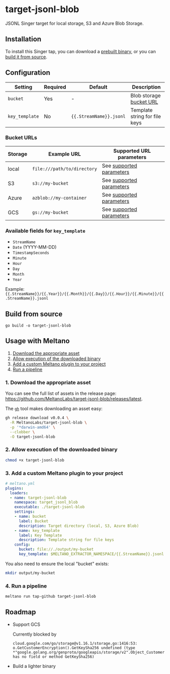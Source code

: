 # target-jsonl-blob

JSONL Singer target for local storage, S3 and Azure Blob Storage.

## Installation

To install this Singer tap, you can download a [prebuilt binary](https://github.com/MeltanoLabs/target-jsonl-blob/releases), or you can [build it from source](#build-from-source).

## Configuration

| Setting | Required | Default | Description |
|----------------|----------|-------------------------|-------------------------------|
| `bucket` | Yes | - | Blob storage [bucket URL](#bucket-urls) |
| `key_template` | No | `{{.StreamName}}.jsonl` | Template string for file keys |

### Bucket URLs

| Storage | Example URL                 | Supported URL parameters                                                            |
|---------|-----------------------------|-------------------------------------------------------------------------------------|
| local   | `file:///path/to/directory` | See [supported parameters](https://pkg.go.dev/gocloud.dev/blob/fileblob#URLOpener)  |
| S3      | `s3://my-bucket`            | See [supported parameters](https://pkg.go.dev/gocloud.dev/blob/s3blob#URLOpener)    |
| Azure   | `azblob://my-container`     | See [supported parameters](https://pkg.go.dev/gocloud.dev/blob/azureblob#URLOpener) |
| GCS     | `gs://my-bucket`            | See [supported parameters](https://pkg.go.dev/gocloud.dev/blob/gcsblob#URLOpener)   |

### Available fields for `key_template`

- `StreamName`
- `Date` (YYYY-MM-DD)
- `TimestampSeconds`
- `Minute`
- `Hour`
- `Day`
- `Month`
- `Year`

Example: `{{.StreamName}}/{{.Year}}/{{.Month}}/{{.Day}}/{{.Hour}}/{{.Minute}}/{{.StreamName}}.jsonl`

## Build from source

```shell
go build -o target-jsonl-blob
```

## Usage with Meltano

1. [Download the appropriate asset](#1-download-the-appropriate-asset)
1. [Allow execution of the downloaded binary](#2-allow-execution-of-the-downloaded-binary)
1. [Add a custom Meltano plugin to your project](#3-add-a-custom-meltano-plugin-to-your-project)
1. [Run a pipeline](#4-run-a-pipeline)

### 1. Download the appropriate asset

You can see the full list of assets in the release page: https://github.com/MeltanoLabs/target-jsonl-blob/releases/latest.

The [`gh`](https://cli.github.com/) tool makes downloading an asset easy:

```bash
gh release download v0.0.4 \
  -R MeltanoLabs/target-jsonl-blob \
  -p '*darwin-amd64' \
  --clobber \
  -O target-jsonl-blob
```

### 2. Allow execution of the downloaded binary

```bash
chmod +x target-jsonl-blob
```

### 3. Add a custom Meltano plugin to your project

```yaml
# meltano.yml
plugins:
  loaders:
  - name: target-jsonl-blob
    namespace: target_jsonl_blob
    executable: ./target-jsonl-blob
    settings:
    - name: bucket
      label: Bucket
      description: Target directory (local, S3, Azure Blob)
    - name: key_template
      label: Key Template
      description: Template string for file keys
    config:
      bucket: file://./output/my-bucket
      key_template: $MELTANO_EXTRACTOR_NAMESPACE/{{.StreamName}}.jsonl
```

You also need to ensure the local "bucket" exists:

```bash
mkdir output/my-bucket
```

### 4. Run a pipeline

```bash
meltano run tap-github target-jsonl-blob
```

## Roadmap

- Support GCS

  Currently blocked by

  ```
  cloud.google.com/go/storage@v1.16.1/storage.go:1416:53: o.GetCustomerEncryption().GetKeySha256 undefined (type *"google.golang.org/genproto/googleapis/storage/v2".Object_CustomerEncryption has no field or method GetKeySha256)
  ```

- Build a lighter binary
